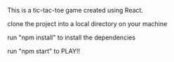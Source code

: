 This is a tic-tac-toe game created using React.

clone the project into a local directory on your machine

run "npm install" to install the dependencies

run "npm start" to PLAY!!
